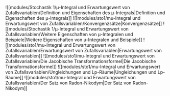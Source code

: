 ![[modules/Stochastik 1/μ-Integral und Erwartungswert von Zufallsvariablen/Definition und Eigenschaften des μ-Integrals|Definition und Eigenschaften des μ-Integrals]]
![[modules/sto1/mu-Integral und Erwartungswert von Zufallsvariablen/Konvergenzsätze|Konvergenzsätze]]
![[modules/Stochastik 1/μ-Integral und Erwartungswert von Zufallsvariablen/Weitere Eigenschaften von μ-Integralen und Beispiele|Weitere Eigenschaften von μ-Integralen und Beispiele]]
![[modules/sto1/mu-Integral und Erwartungswert von Zufallsvariablen/Erwartungswert von Zufallsvariablen|Erwartungswert von Zufallsvariablen]]
![[modules/sto1/mu-Integral und Erwartungswert von Zufallsvariablen/Die Jacobische Transformationsformel|Die Jacobische Transformationsformel]]
![[modules/sto1/mu-Integral und Erwartungswert von Zufallsvariablen/Ungleichungen und Lp-Räume|Ungleichungen und Lp-Räume]]
![[modules/sto1/mu-Integral und Erwartungswert von Zufallsvariablen/Der Satz von Radon-Nikodym|Der Satz von Radon-Nikodym]]